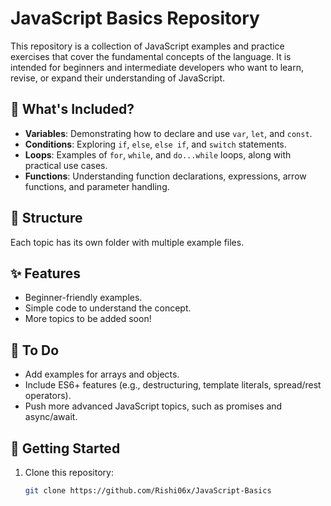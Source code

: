# JavaScript Basics Repository  

This repository is a collection of JavaScript examples and practice exercises that cover the fundamental concepts of the language. It is intended for beginners and intermediate developers who want to learn, revise, or expand their understanding of JavaScript.

## 🚀 What's Included?  

- **Variables**: Demonstrating how to declare and use `var`, `let`, and `const`.  
- **Conditions**: Exploring `if`, `else`, `else if`, and `switch` statements.  
- **Loops**: Examples of `for`, `while`, and `do...while` loops, along with practical use cases.  
- **Functions**: Understanding function declarations, expressions, arrow functions, and parameter handling.  

## 📂 Structure  

Each topic has its own folder with multiple example files.


## ✨ Features  

- Beginner-friendly examples.  
- Simple code to understand the concept.    
- More topics to be added soon!

## 📌 To Do  

- Add examples for arrays and objects.  
- Include ES6+ features (e.g., destructuring, template literals, spread/rest operators).  
- Push more advanced JavaScript topics, such as promises and async/await.  

## 🔧 Getting Started  

1. Clone this repository:  
   ```bash
   git clone https://github.com/Rishi06x/JavaScript-Basics

